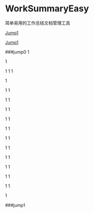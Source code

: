 WorkSummaryEasy
===============

简单易用的工作总结文档管理工具

[Jump1](#jump0)

[Jump1](#jump1)












###jump0
1

1

1
1
1

1

1
1

1
1

1
1

1
1

1
1

1
1

1
1

1
1

1
1

1
1

1
1

1



















###jump1
